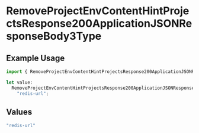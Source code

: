 # RemoveProjectEnvContentHintProjectsResponse200ApplicationJSONResponseBody3Type

## Example Usage

```typescript
import { RemoveProjectEnvContentHintProjectsResponse200ApplicationJSONResponseBody3Type } from "@vercel/sdk/models/removeprojectenvop.js";

let value:
  RemoveProjectEnvContentHintProjectsResponse200ApplicationJSONResponseBody3Type =
    "redis-url";
```

## Values

```typescript
"redis-url"
```